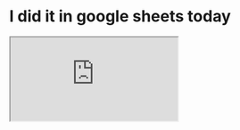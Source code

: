# I did it in google sheets today

<iframe src="https://docs.google.com/spreadsheets/d/e/2PACX-1vQiXRfwys9TQ4kK7HnKfXegpMXEL-HfgyHnXE_C5NeEZa052khxrsEsFNZ-tGDdOWiugXI91K4rOP5S/pubhtml?gid=0&amp;single=true&amp;widget=true&amp;headers=false"></iframe>